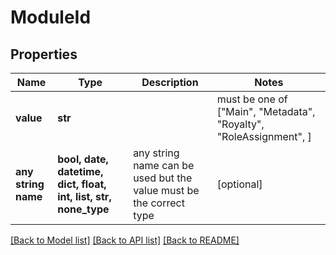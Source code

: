 # ModuleId


## Properties
Name | Type | Description | Notes
------------ | ------------- | ------------- | -------------
**value** | **str** |  |  must be one of ["Main", "Metadata", "Royalty", "RoleAssignment", ]
**any string name** | **bool, date, datetime, dict, float, int, list, str, none_type** | any string name can be used but the value must be the correct type | [optional]

[[Back to Model list]](../README.md#documentation-for-models) [[Back to API list]](../README.md#documentation-for-api-endpoints) [[Back to README]](../README.md)


